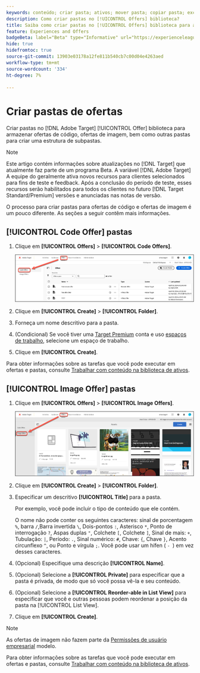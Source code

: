 ```yaml
---
keywords: conteúdo; criar pasta; ativos; mover pasta; copiar pasta; excluir pasta; pasta de download; pasta
description: Como criar pastas no [!UICONTROL Offers] biblioteca?
title: Saiba como criar pastas no [!UICONTROL Offers] biblioteca para armazenar ofertas de código e imagem, bem como outras pastas.
feature: Experiences and Offers
badgeBeta: label="Beta" type="Informative" url="https://experienceleague.adobe.com/docs/target/using/introduction/intro.html?lang=pt-BR#beta newtab=true" tooltip="O que são recursos beta no  [!DNL Adobe Target]."
hide: true
hidefromtoc: true
source-git-commit: 13903e03178a12fe811b540cb7c00d04e4263aed
workflow-type: tm+mt
source-wordcount: '334'
ht-degree: 7%

---
```


# Criar pastas de ofertas

Criar pastas no [!DNL Adobe Target] [!UICONTROL Offer] biblioteca para armazenar ofertas de código, ofertas de imagem, bem como outras pastas para criar uma estrutura de subpastas.

>[!NOTE]
>
>Este artigo contém informações sobre atualizações no [!DNL Target] que atualmente faz parte de um programa Beta. A variável [!DNL Adobe Target] A equipe do geralmente ativa novos recursos para clientes selecionados para fins de teste e feedback. Após a conclusão do período de teste, esses recursos serão habilitados para todos os clientes no futuro [!DNL Target Standard/Premium] versões e anunciadas nas notas de versão.

O processo para criar pastas para ofertas de código e ofertas de imagem é um pouco diferente. As seções a seguir contêm mais informações.

## [!UICONTROL Code Offer] pastas

1. Clique em **[!UICONTROL Offers]** > **[!UICONTROL Code Offers]**.

   ![Guia Ofertas de código](/help/main/c-experiences/c-manage-content/assets/code-offers-tab-new.png)

1. Clique em **[!UICONTROL Create]** > **[!UICONTROL Folder]**.

1. Forneça um nome descritivo para a pasta.

1. (Condicional) Se você tiver uma [Target Premium](/help/main/c-intro/intro.md#premium) conta e uso [espaços de trabalho](/help/main/administrating-target/c-user-management/property-channel/properties-overview.md##section_B82EB409B67C4D9D9D20CE30E48DB1DC), selecione um espaço de trabalho.

1. Clique em **[!UICONTROL Create]**.

Para obter informações sobre as tarefas que você pode executar em ofertas e pastas, consulte [Trabalhar com conteúdo na biblioteca de ativos](/help/main/c-experiences/c-manage-content/assets-working.md).

## [!UICONTROL Image Offer] pastas

1. Clique em **[!UICONTROL Offers]** > **[!UICONTROL Image Offers]**.

   ![Guia Ofertas de imagem](/help/main/c-experiences/c-manage-content/assets/image-offers-tab-new.png)

1. Clique em **[!UICONTROL Create]** > **[!UICONTROL Folder]**.
1. Especificar um descritivo **[!UICONTROL Title]** para a pasta.

   Por exemplo, você pode incluir o tipo de conteúdo que ele contém.

   O nome não pode conter os seguintes caracteres: sinal de porcentagem `%`, barra `/`,Barra invertida `\`, Dois-pontos `:`, Asterisco `*`, Ponto de interrogação `?`, Aspas duplas `"`, Colchete `[`, Colchete `]`, Sinal de mais: `+`, Tubulação: `|`, Período: `.`, Sinal numérico: `#`, Chave: `{`, Chave `}`, Acento circunflexo `^`, ou Ponto e vírgula `;`. Você pode usar um hífen ( `- `) em vez desses caracteres.

1. (Opcional) Especifique uma descrição **[!UICONTROL Name]**.
1. (Opcional) Selecione a **[!UICONTROL Private]** para especificar que a pasta é privada, de modo que só você possa vê-la e seu conteúdo.

1. (Opcional) Selecione a **[!UICONTROL Reorder-able in List View]** para especificar que você e outras pessoas podem reordenar a posição da pasta na [!UICONTROL List View].

1. Clique em **[!UICONTROL Create]**.

>[!NOTE]
>
>As ofertas de imagem não fazem parte da [Permissões de usuário empresarial](/help/main/administrating-target/c-user-management/property-channel/property-channel.md) modelo.

Para obter informações sobre as tarefas que você pode executar em ofertas e pastas, consulte [Trabalhar com conteúdo na biblioteca de ativos](/help/main/c-experiences/c-manage-content/assets-working.md).